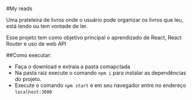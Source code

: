 #My reads

Uma prateleira de livros onde o usuário pode organizar os livros que leu, está lendo ou tem vontade de ler.

Esse projeto tem como objetivo principal o aprendizado de React, React Router e uso de web API 

##Como executar:

* Faça o download e extraia a pasta comapctada
* Na pasta raiz execute o comando `npm i` para instalar as dependências do projeto.
* Execute o comando `npm start` e em seu navegador entre no endereço `localhost:3000`
